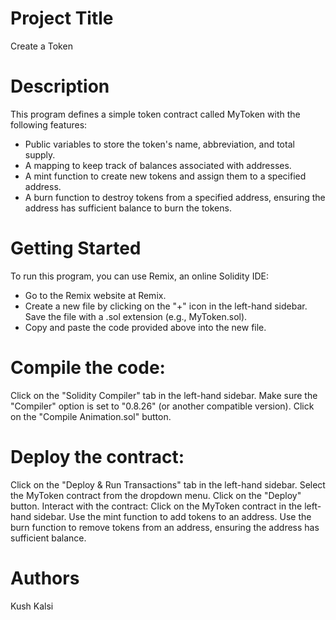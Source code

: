 # Project Title 
 Create a Token 

#  Description
This program defines a simple token contract called MyToken with the following features:

* Public variables to store the token's name, abbreviation, and total supply.
* A mapping to keep track of balances associated with addresses.
* A mint function to create new tokens and assign them to a specified address.
* A burn function to destroy tokens from a specified address, ensuring the address has sufficient balance to burn the tokens.
# Getting Started
To run this program, you can use Remix, an online Solidity IDE:

* Go to the Remix website at Remix.
* Create a new file by clicking on the "+" icon in the left-hand sidebar. Save the file with a .sol extension (e.g., MyToken.sol).
* Copy and paste the code provided above into the new file.
# Compile the code:
Click on the "Solidity Compiler" tab in the left-hand sidebar.
Make sure the "Compiler" option is set to "0.8.26" (or another compatible version).
Click on the "Compile Animation.sol" button.

# Deploy the contract:
Click on the "Deploy & Run Transactions" tab in the left-hand sidebar.
Select the MyToken contract from the dropdown menu.
Click on the "Deploy" button.
Interact with the contract:
Click on the MyToken contract in the left-hand sidebar.
Use the mint function to add tokens to an address.
Use the burn function to remove tokens from an address, ensuring the address has sufficient balance.
# Authors
Kush Kalsi
